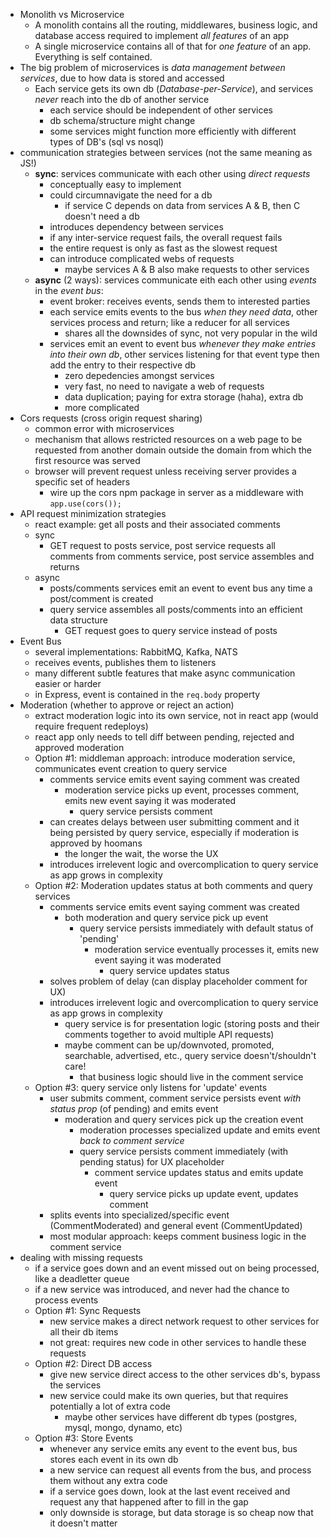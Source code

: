 - Monolith vs Microservice
    - A monolith contains all the routing, middlewares, business logic, and database access required to implement *all features* of an app
    - A single microservice contains all of that for *one feature* of an app. Everything is self contained.
- The big problem of microservices is *data management between services*, due to how data is stored and accessed
    - Each service gets its own db (*Database-per-Service*), and services *never* reach into the db of another service
        - each service should be independent of other services
        - db schema/structure might change
        - some services might function more efficiently with different types of DB's (sql vs nosql)
- communication strategies between services (not the same meaning as JS!)
    - **sync**: services communicate with each other using *direct requests*
        - conceptually easy to implement
        - could circumnavigate the need for a db 
            - if service C depends on data from services A & B, then C doesn't need a db
        - introduces dependency between services
        - if any inter-service request fails, the overall request fails
        - the entire request is only as fast as the slowest request
        - can introduce complicated webs of requests
            - maybe services A & B also make requests to other services
    - **async** (2 ways): services communicate eith each other using *events* in the *event bus*:
        - event broker: receives events, sends them to interested parties
        - each service emits events to the bus *when they need data*, other services process and return; like a reducer for all services
            - shares all the downsides of sync, not very popular in the wild 
        - services emit an event to event bus *whenever they make entries into their own db*, other services listening for that event type then add the entry to their respective db
            - zero depedencies amongst services
            - very fast, no need to navigate a web of requests
            - data duplication; paying for extra storage (haha), extra db
            - more complicated
- Cors requests (cross origin request sharing)
    - common error with microservices 
    - mechanism that allows restricted resources on a web page to be requested from another domain outside the domain from which the first resource was served
    - browser will prevent request unless receiving server provides a specific set of headers 
        - wire up the cors npm package in server as a middleware with `app.use(cors());`
- API request minimization strategies
    - react example: get all posts and their associated comments
    - sync
        - GET request to posts service, post service requests all comments from comments service, post service assembles and returns 
    - async
        - posts/comments services emit an event to event bus any time a post/comment is created
        - query service assembles all posts/comments into an efficient data structure
            - GET request goes to query service instead of posts
- Event Bus
    - several implementations: RabbitMQ, Kafka, NATS
    - receives events, publishes them to listeners
    - many different subtle features that make async communication easier or harder
    - in Express, event is contained in the `req.body` property
- Moderation (whether to approve or reject an action)
    - extract moderation logic into its own service, not in react app (would require frequent redeploys)
    - react app only needs to tell diff between pending, rejected and approved moderation
    - Option #1: middleman approach: introduce moderation service, communicates event creation to query service 
        - comments service emits event saying comment was created
            - moderation service picks up event, processes comment, emits new event saying it was moderated
                - query service persists comment
        - can creates delays between user submitting comment and it being persisted by query service, especially if moderation is approved by hoomans
            - the longer the wait, the worse the UX
        - introduces irrelevent logic and overcomplication to query service as app grows in complexity
    - Option #2: Moderation updates status at both comments and query services
        - comments service emits event saying comment was created
            - both moderation and query service pick up event
                - query service persists immediately with default status of 'pending'
                    - moderation service eventually processes it, emits new event saying it was moderated
                        - query service updates status
        - solves problem of delay (can display placeholder comment for UX)
        - introduces irrelevent logic and overcomplication to query service as app grows in complexity
            - query service is for presentation logic (storing posts and their comments together to avoid multiple API requests)
            - maybe comment can be up/downvoted, promoted, searchable, advertised, etc., query service doesn't/shouldn't care!
                - that business logic should live in the comment service
    - Option #3: query service only listens for 'update' events
        - user submits comment, comment service persists event *with status prop* (of pending) and emits event
            - moderation and query services pick up the creation event
                - moderation processes specialized update and emits event *back to comment service*
                - query service persists comment immediately (with pending status) for UX placeholder
                    - comment service updates status and emits update event
                        - query service picks up update event, updates comment
        - splits events into specialized/specific event (CommentModerated) and general event (CommentUpdated)
        - most modular approach: keeps comment business logic in the comment service
- dealing with missing requests
    - if a service goes down and an event missed out on being processed, like a deadletter queue
    - if a new service was introduced, and never had the chance to process events
    - Option #1: Sync Requests
        - new service makes a direct network request to other services for all their db items
        - not great: requires new code in other services to handle these requests
    - Option #2: Direct DB access
        - give new service direct access to the other services db's, bypass the services
        - new service could make its own queries, but that requires potentially a lot of extra code
            - maybe other services have different db types (postgres, mysql, mongo, dynamo, etc)
    - Option #3: Store Events
        - whenever any service emits any event to the event bus, bus stores each event in its own db
        - a new service can request all events from the bus, and process them without any extra code
        - if a service goes down, look at the last event received and request any that happened after to fill in the gap
        - only downside is storage, but data storage is so cheap now that it doesn't matter
